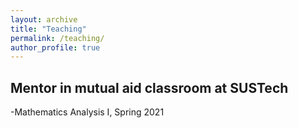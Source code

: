 ```yaml
---
layout: archive
title: "Teaching"
permalink: /teaching/
author_profile: true
---
```


## Mentor in mutual aid classroom at SUSTech
-Mathematics Analysis I, Spring 2021
